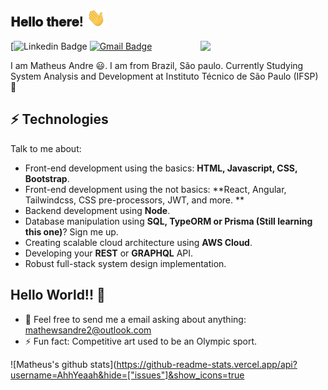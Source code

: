 <h2> 𝐇𝐞𝐥𝐥𝐨 𝐭𝐡𝐞𝐫𝐞! <img src="https://raw.githubusercontent.com/ABSphreak/ABSphreak/master/gifs/Hi.gif" width="30px"></h2>

<img align='right' src='https://user-images.githubusercontent.com/5713670/87202985-820dcb80-c2b6-11ea-9f56-7ec461c497c3.gif' width='200"'>

  [![Linkedin Badge](https://img.shields.io/badge/MatheusSilva-blue?style=flat-square&logo=Linkedin&logoColor=white&link=https://www.linkedin.com/in/matheus-andre-alves/?locale=en_US) 
  [![Gmail Badge](https://img.shields.io/badge/-mathewsandre@outlook.com-c14438?style=flat-square&logo=Gmail&logoColor=white&link=mailto:mathewsandre@outlook.com)](mathewsandre@outlook.com) 
  
I am Matheus Andre 😃. I am from Brazil, São paulo. Currently Studying System Analysis and Development at Instituto Técnico de São Paulo (IFSP) 🏫

## ⚡ Technologies
Talk to me about:
- Front-end development using the basics: **HTML, Javascript, CSS, Bootstrap**.
- Front-end development using the not basics: **React, Angular, Tailwindcss, CSS pre-processors, JWT, and more. **
- Backend development using **Node**.
- Database manipulation using **SQL, TypeORM or Prisma (Still learning this one)**? Sign me up.
- Creating scalable cloud architecture using **AWS Cloud**.
- Developing your **REST** or **GRAPHQL** API.
- Robust full-stack system design implementation.

## Hello World!! 🤔
- 💬 Feel free to send me a email asking about anything: mathewsandre2@outlook.com 
- ⚡ Fun fact: Competitive art used to be an Olympic sport.

![Matheus's github stats](https://github-readme-stats.vercel.app/api?username=AhhYeaah&hide=["issues"]&show_icons=true
